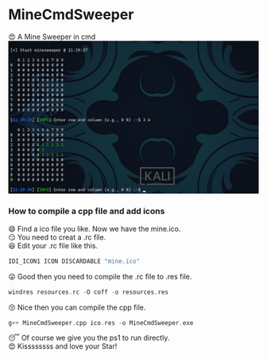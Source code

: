 # MineCmdSweeper
:heart_eyes: A Mine Sweeper in cmd
![image](https://github.com/0dayDog/MineCmdSweeper/blob/main/show.png)  
### How to compile a cpp file and add icons
:smile: Find a ico file you like. Now we have the mine.ico.  
:smirk: You need to creat a .rc file.  
:satisfied: Edit your .rc file like this.  
```C++
IDI_ICON1 ICON DISCARDABLE "mine.ico"
```
:stuck_out_tongue_winking_eye: Good then you need to compile the .rc file to .res file.  
```C++
windres resources.rc -O coff -o resources.res
```
:kissing_closed_eyes: Nice then you can compile the cpp file.  
```C++
g++ MineCmdSweeper.cpp ico.res -o MineCmdSweeper.exe
```
:sleeping: Of course we give you the ps1 to run directly.  
:heart_eyes: Kissssssss and love your Star!
